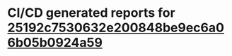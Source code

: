 # CI/CD generated reports for [25192c7530632e200848be9ec6a06b05b0924a59](https://github.com/hydephp/develop/commit/25192c7530632e200848be9ec6a06b05b0924a59)

